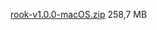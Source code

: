 [rook-v1.0.0-macOS.zip](https://mega.nz/file/SU0B3QQb#TGGKNLZM-cpX9b0DkVBLEDj8x0EdVWx3lnigSIQdQy8) 258,7 MB
